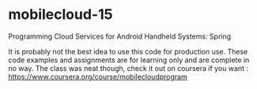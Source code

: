 # mobilecloud-15
Programming Cloud Services for Android Handheld Systems: Spring


It is probably not the best idea to use this code for production use. These code examples and assignments are for learning only and are complete in no way. The class was neat though, check it out on coursera if you want : https://www.coursera.org/course/mobilecloudprogram
